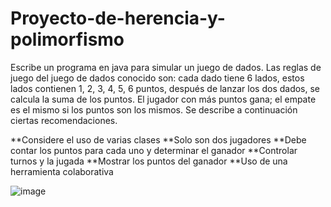 # Proyecto-de-herencia-y-polimorfismo

Escribe un programa en java para simular un juego de dados. Las reglas de juego del juego
de dados conocido son: cada dado tiene 6 lados, estos lados contienen 1, 2, 3, 4, 5, 6
puntos, después de lanzar los dos dados, se calcula la suma de los puntos. El jugador con
más puntos gana; el empate es el mismo si los puntos son los mismos.
Se describe a continuación ciertas recomendaciones.

 **Considere el uso de varias clases
 **Solo son dos jugadores
 **Debe contar los puntos para cada uno y determinar el ganador
 **Controlar turnos y la jugada
 **Mostrar los puntos del ganador
 **Uso de una herramienta colaborativa
 
![image](https://user-images.githubusercontent.com/49157674/165867561-a59dbe9b-6389-4cfb-96a5-372015150d4e.png)
